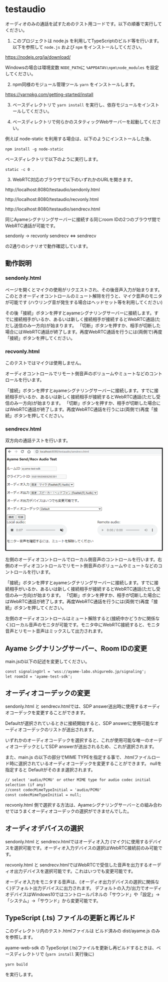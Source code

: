# testaudio

オーディオのみの通話を試すためのテスト用コードです。以下の順番で実行してください。

1. このプロジェクトは node.js を利用してTypeScriptのビルド等を行います。以下を参照して `node.js` および `npm` をインストールしてください。

https://nodejs.org/ja/download/

Windowsの場合は環境変数 `NODE_PATH`に `%APPDATA%\npm\node_modules` を設定してください。

2. npm同様のモジュール管理ツール `yarn` をインストールします。

https://yarnpkg.com/getting-started/install

3. ベースディレクトリで `yarn install` を実行し、依存モジュールをインストールしてください。

2. ベースディレクトリで何らかのスタティックWebサーバーを起動してください。

例えば node-static を利用する場合は、以下のようにインストールした後、

`npm install -g node-static`

ベースディレクトリで以下のように実行します。

`static -c 0 .`

3. WebRTC対応のブラウザで以下のいずれかのURLを開きます。

http://localhost:8080/testaudio/sendonly.html

http://localhost:8080/testaudio/recvonly.html

http://localhost:8080/testaudio/sendrecv.html


同じAyameシグナリングサーバーに接続する同じroom IDの2つのブラウザ間でWebRTC通話が可能です。

sendonly → recvonly
sendrecv ⇔ sendrecv

の2通りのシナリオで動作確認しています。


## 動作説明

### sendonly.html

ページを開くとマイクの使用がリクエストされ、その後音声入力が始まります。
このときオーディオコントロールのミュート解除を行うと、マイク音声のモニタが可能です (ハウリング音が発生する場合はヘッドセット等を利用してください)

その後「接続」ボタンを押すとayameシグナリングサーバーに接続します。すでに接続相手がいるか、あるいは新しく接続相手が接続するとWebRTC通話(ただし送信のみ一方向)が始まります。
「切断」ボタンを押すか、相手が切断した場合にはWebRTC通話が終了します。再度WebRTC通話を行うには(両側で)再度「接続」ボタンを押してください。

### recvonly.html

このテストではマイクは使用しません。

オーディオコントロールでリモート側音声のボリュームやミュートなどのコントロールを行います。

「接続」ボタンを押すとayameシグナリングサーバーに接続します。すでに接続相手がいるか、あるいは新しく接続相手が接続するとWebRTC通話(ただし受信のみ一方向)が始まります。
「切断」ボタンを押すか、相手が切断した場合にはWebRTC通話が終了します。再度WebRTC通話を行うには(両側で)再度「接続」ボタンを押してください。

### sendrecv.html

双方向の通話テストを行います。

![sendrecv.html](testaudio_sendrecv.png)

左側のオーディオコントロールでローカル側音声のコントロールを行います。右側のオーディオコントロールでリモート側音声のボリュームやミュートなどのコントロールを行います。

「接続」ボタンを押すとayameシグナリングサーバーに接続します。すでに接続相手がいるか、あるいは新しく接続相手が接続するとWebRTC通話(ただし受信のみ一方向)が始まります。
「切断」ボタンを押すか、相手が切断した場合にはWebRTC通話が終了します。再度WebRTC通話を行うには(両側で)再度「接続」ボタンを押してください。

左側のオーディオコントロールはミュート解除すると(接続中かどうかに関係なく)ローカル音声のモニタが可能です。モニタ中にWebRTC接続すると、モニタ音声とリモート音声はミックスして出力されます。

## Ayame シグナリングサーバー、Room IDの変更

main.jsの以下の記述を変更してください。

```
const signalingUrl = 'wss://ayame-labo.shiguredo.jp/signaling';
let roomId = 'ayame-test-sdk';
```

## オーディオコーデックの変更

sendonly.html と sendrecv.htmlでは、SDP answer送出時に使用するオーディオコーデックを変更することができます。

Defaultが選択されているときに接続開始すると、SDP answerに使用可能なオーディオコーデックのリストが送出されます。

いずれかのオーディオコーデックを選択すると、これが使用可能な唯一のオーディオコーデックとしてSDP answerが送出されるため、これが選択されます。

また、main.js の以下の部分でMIME TYPEを指定する事で、.htmlファイルロード時に選択されているオーディオコーデックを変更することができます。 nullを指定すると Defaultがそのまま選択されます。

```
// select 'audio/PCMU' or other MIME type for audio codec initial selection (if any)
//const codecMimeTypeInitial = 'audio/PCMU'
const codecMimeTypeInitial = null;
```

recvonly.html 側で選択する方法は、Ayameシグナリングサーバーとの組み合わせではうまくオーディオコーデックの選択ができませんでした。

## オーディオデバイスの選択

sendonly.html と sendrecv.htmlではオーディオ入力 (マイク)に使用するデバイスを選択可能です。オーディオ入力デバイスの選択はWebRTC接続前のみ可能です。

recvonly.html と sendrecv.htmlではWebRTCで受信した音声を出力するオーディオ出力デバイスを選択可能です。これはいつでも変更可能です。

オーディオ入力をモニタする音声は、(オーディオ出力デバイスの選択に関係なく)デフォルト出力デバイスに出力されます。
デフォルトの入力/出力でオーディオデバイスはWindows10ではコントロールパネルの「サウンド」や「設定」→「システム」→「サウンド」から変更可能です。

## TypeScript (.ts) ファイルの更新と再ビルド

このディレクトリ内のテスト.htmlファイルは ビルド済みの dist/ayame.js のみを参照します。

ayame-web-sdk の TypeScript (.ts)ファイルを更新し再ビルドするときは、ベースディレクトリで (`yarn install` 実行後に)

`yarn build`

を実行します。

